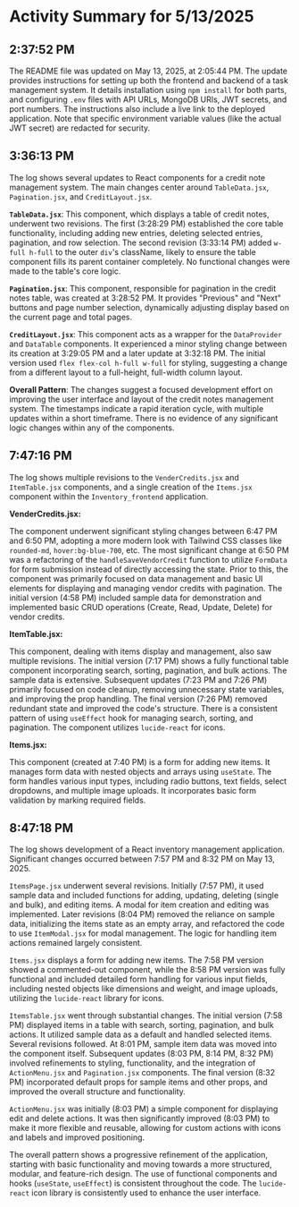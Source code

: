 # Activity Summary for 5/13/2025

## 2:37:52 PM
The README file was updated on May 13, 2025, at 2:05:44 PM.  The update provides instructions for setting up both the frontend and backend of a task management system.  It details installation using `npm install` for both parts,  and configuring `.env` files with API URLs, MongoDB URIs, JWT secrets, and port numbers.  The instructions also include a live link to the deployed application.  Note that specific environment variable values (like the actual JWT secret) are redacted for security.


## 3:36:13 PM
The log shows several updates to React components for a credit note management system.  The main changes center around `TableData.jsx`, `Pagination.jsx`, and `CreditLayout.jsx`.

**`TableData.jsx`**: This component, which displays a table of credit notes, underwent two revisions. The first (3:28:29 PM) established the core table functionality, including adding new entries, deleting selected entries, pagination, and row selection. The second revision (3:33:14 PM) added `w-full h-full` to the outer `div`'s className,  likely to ensure the table component fills its parent container completely.  No functional changes were made to the table's core logic.

**`Pagination.jsx`**: This component, responsible for pagination in the credit notes table, was created at 3:28:52 PM.  It provides "Previous" and "Next" buttons and page number selection, dynamically adjusting display based on the current page and total pages.

**`CreditLayout.jsx`**: This component acts as a wrapper for the `DataProvider` and `DataTable` components. It experienced a minor styling change between its creation at 3:29:05 PM and a later update at 3:32:18 PM. The initial version used `flex flex-col h-full w-full` for styling, suggesting a change from a different layout to a full-height, full-width column layout.

**Overall Pattern**: The changes suggest a focused development effort on improving the user interface and layout of the credit notes management system.  The timestamps indicate a rapid iteration cycle, with multiple updates within a short timeframe. There is no evidence of any significant logic changes within any of the components.


## 7:47:16 PM
The log shows multiple revisions to the `VenderCredits.jsx` and `ItemTable.jsx` components, and a single creation of the `Items.jsx` component within the `Inventory_frontend` application.

**VenderCredits.jsx:**

The component underwent significant styling changes between 6:47 PM and 6:50 PM,  adopting a more modern look with Tailwind CSS classes like `rounded-md`, `hover:bg-blue-700`, etc.  The most significant change at 6:50 PM was a refactoring of the `handleSaveVendorCredit` function to utilize `FormData` for form submission instead of directly accessing the state.  Prior to this, the component was primarily focused on data management and basic UI elements for displaying and managing vendor credits with pagination.  The initial version (4:58 PM) included sample data for demonstration and implemented basic CRUD operations (Create, Read, Update, Delete) for vendor credits.

**ItemTable.jsx:**

This component, dealing with items display and management, also saw multiple revisions.  The initial version (7:17 PM) shows a fully functional table component incorporating search, sorting, pagination, and bulk actions.  The sample data is extensive. Subsequent updates (7:23 PM and 7:26 PM) primarily focused on code cleanup, removing unnecessary state variables, and improving the prop handling. The final version (7:26 PM) removed redundant state and improved the code's structure. There is a consistent pattern of using `useEffect` hook for managing search, sorting, and pagination.  The component utilizes `lucide-react` for icons.

**Items.jsx:**

This component (created at 7:40 PM) is a form for adding new items. It manages form data with nested objects and arrays using `useState`.  The form handles various input types, including radio buttons, text fields, select dropdowns, and multiple image uploads.  It incorporates basic form validation by marking required fields.


## 8:47:18 PM
The log shows development of a React inventory management application.  Significant changes occurred between 7:57 PM and 8:32 PM on May 13, 2025.

`ItemsPage.jsx` underwent several revisions. Initially (7:57 PM), it used sample data and included functions for adding, updating, deleting (single and bulk), and editing items. A modal for item creation and editing was implemented. Later revisions (8:04 PM) removed the reliance on sample data, initializing the items state as an empty array, and refactored the code to use `ItemModal.jsx` for modal management.  The logic for handling item actions remained largely consistent.

`Items.jsx`  displays a form for adding new items. The 7:58 PM version showed a commented-out component, while the 8:58 PM version was fully functional and included detailed form handling for various input fields, including nested objects like dimensions and weight, and image uploads, utilizing the `lucide-react` library for icons.

`ItemsTable.jsx` went through substantial changes. The initial version (7:58 PM) displayed items in a table with search, sorting, pagination, and bulk actions. It utilized sample data as a default and handled selected items.  Several revisions followed. At 8:01 PM,  sample item data was moved into the component itself.  Subsequent updates (8:03 PM, 8:14 PM, 8:32 PM) involved refinements to styling, functionality,  and the integration of  `ActionMenu.jsx` and `Pagination.jsx` components. The final version (8:32 PM) incorporated default props for sample items and other props, and  improved the overall structure and functionality.

`ActionMenu.jsx` was initially (8:03 PM) a simple component for displaying edit and delete actions.  It was then significantly improved (8:03 PM) to make it more flexible and reusable, allowing for custom actions with icons and labels and improved positioning.

The overall pattern shows a progressive refinement of the application, starting with basic functionality and moving towards a more structured, modular, and feature-rich design.  The use of functional components and hooks (`useState`, `useEffect`) is consistent throughout the code. The `lucide-react` icon library is consistently used to enhance the user interface.
